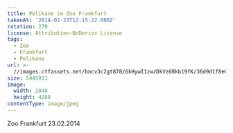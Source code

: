 ```yaml
---
title: Pelikane im Zoo Frankfurt
takenAt: '2014-02-23T12:15:22.000Z'
rotation: 270
license: Attribution-NoDerivs License
tags:
  - Zoo
  - Frankfurt
  - Pelikane
url: >-
  //images.ctfassets.net/bncv3c2gt878/6kHywI1zwzDkVz6Bkb19fK/36d9d1f8e06698d14902e2d8587915ed/pelikane-im-zoo-frankfurt_12730060764_o
size: 5445911
image:
  width: 2848
  height: 4288
contentType: image/jpeg
---
```


Zoo Frankfurt 23.02.2014